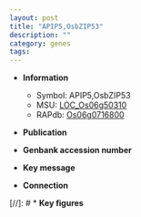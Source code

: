 ```yaml
---
layout: post
title: "APIP5,OsbZIP53"
description: ""
category: genes
tags: 
---
```


* **Information**  
    + Symbol: APIP5,OsbZIP53  
    + MSU: [LOC_Os06g50310](http://rice.uga.edu/cgi-bin/ORF_infopage.cgi?orf=LOC_Os06g50310)  
    + RAPdb: [Os06g0716800](http://rapdb.dna.affrc.go.jp/viewer/gbrowse_details/irgsp1?name=Os06g0716800)  

* **Publication**  

* **Genbank accession number**  

* **Key message**  

* **Connection**  

[//]: # * **Key figures**  


